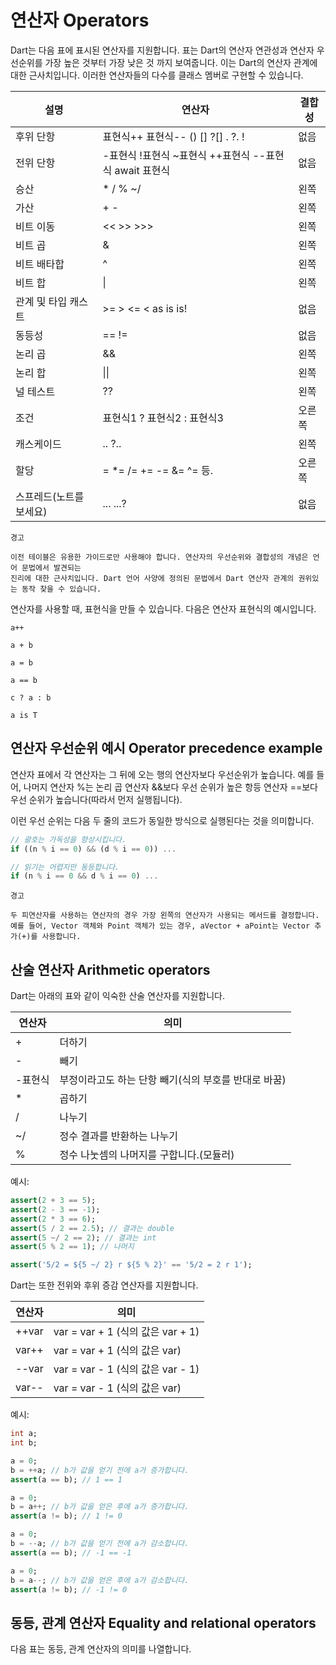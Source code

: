 # 연산자 Operators

Dart는 다음 표에 표시된 연산자를 지원합니다. 표는 Dart의 연산자 연관성과 연산자 우선순위를 가장 높은 것부터 가장 낮은 것 까지 보여줍니다. 이는 Dart의 연산자 관계에 대한 근사치입니다. 이러한 연산자들의 다수를 클래스 멤버로 구현할 수 있습니다.

| 설명 | 연산자 | 결합성 |
|---|---|---|
| 후위 단항 | 표현식++ 표현식-- () [] ?[] . ?. ! | 없음 |
| 전위 단항 | -표현식 !표현식 ~표현식 ++표현식 --표현식 await 표현식 | 없음 |
| 승산 | * / % ~/ | 왼쪽 |
| 가산 | + - | 왼쪽 |
| 비트 이동 | << >> >>> | 왼쪽 |
| 비트 곱 | & | 왼쪽 |
| 비트 배타합 | ^ | 왼쪽 |
| 비트 합 | \| | 왼쪽 | 
| 관계 및 타입 캐스트 | >= > <= < as is is! | 없음 |
| 동등성 | == != | 없음 |
| 논리 곱 | && | 왼쪽 |
| 논리 합 | \|\| | 왼쪽 |
| 널 테스트 | ?? | 왼쪽 |
| 조건 | 표현식1 ? 표현식2 : 표현식3 | 오른쪽 |
| 캐스케이드 | .. ?.. | 왼쪽 |
| 할당 | = *= /= += -= &= ^= 등. | 오른쪽 |
| 스프레드(노트를 보세요) | ... ...? | 없음 |

```
경고

이전 테이블은 유용한 가이드로만 사용해야 합니다. 연산자의 우선순위와 결합성의 개념은 언어 문법에서 발견되는
진리에 대한 근사치입니다. Dart 언어 사양에 정의된 문법에서 Dart 연산자 관계의 권위있는 동작 찾을 수 있습니다.
```

연산자를 사용할 때, 표현식을 만들 수 있습니다. 다음은 연산자 표현식의 예시입니다.

```
a++

a + b

a = b

a == b

c ? a : b

a is T
```

## 연산자 우선순위 예시 Operator precedence example

연산자 표에서 각 연산자는 그 뒤에 오는 행의 연산자보다 우선순위가 높습니다. 예를 들어, 나머지 연산자 %는 논리 곱 연산자 &&보다 우선 순위가 높은 항등 연산자 ==보다 우선 순위가 높습니다(따라서 먼저 실행됩니다).

이런 우선 순위는 다음 두 줄의 코드가 동일한 방식으로 실행된다는 것을 의미합니다.

```dart
// 괄호는 가독성을 향상시킵니다.
if ((n % i == 0) && (d % i == 0)) ...

// 읽기는 어렵지만 동등합니다.
if (n % i == 0 && d % i == 0) ...
```

```
경고

두 피연산자를 사용하는 연산자의 경우 가장 왼쪽의 연산자가 사용되는 메서드를 결정합니다.
예를 들어, Vector 객체와 Point 객체가 있는 경우, aVector + aPoint는 Vector 추가(+)를 사용합니다.
```

## 산술 연산자 Arithmetic operators

Dart는 아래의 표와 같이 익숙한 산술 연산자를 지원합니다.

| 연산자 | 의미 |
|---|---|
| + | 더하기 |
| - | 빼기 |
| -표현식 | 부정이라고도 하는 단항 빼기(식의 부호를 반대로 바꿈) |
| * | 곱하기 |
| / | 나누기 |
| ~/ | 정수 결과를 반환하는 나누기 |
| % | 정수 나눗셈의 나머지를 구합니다.(모듈러) |

예시:

```dart
assert(2 + 3 == 5);
assert(2 - 3 == -1);
assert(2 * 3 == 6);
assert(5 / 2 == 2.5); // 결과는 double
assert(5 ~/ 2 == 2); // 결과는 int
assert(5 % 2 == 1); // 나머지

assert('5/2 = ${5 ~/ 2} r ${5 % 2}' == '5/2 = 2 r 1');
```

Dart는 또한 전위와 후위 증감 연산자를 지원합니다.

| 연산자 | 의미 |
|---|---|
| ++var | var  =  var + 1 (식의 값은 var + 1) |
| var++ | var = var + 1 (식의 값은 var) |
| --var | var = var - 1 (식의 값은 var - 1) |
| var-- | var = var - 1 (식의 값은 var) |

예시:

```dart
int a;
int b;

a = 0;
b = ++a; // b가 값을 얻기 전에 a가 증가합니다.
assert(a == b); // 1 == 1

a = 0;
b = a++; // b가 값을 얻은 후에 a가 증가합니다.
assert(a != b); // 1 != 0

a = 0;
b = --a; // b가 값을 얻기 전에 a가 감소합니다.
assert(a == b); // -1 == -1

a = 0;
b = a--; // b가 값을 얻은 후에 a가 감소합니다.
assert(a != b); // -1 != 0
```

## 동등, 관계 연산자 Equality and relational operators

다음 표는 동등, 관계 연산자의 의미를 나열합니다.